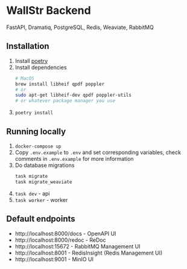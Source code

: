 # WallStr Backend

FastAPI, Dramatiq, PostgreSQL, Redis, Weaviate, RabbitMQ

## Installation

1. Install [poetry](https://python-poetry.org/docs/#installation)
2. Install dependencies
   ```bash
   # MacOS
   brew install libheif qpdf poppler
   # or
   sudo apt-get libheif-dev qpdf poppler-utils
   # or whatever package manager you use
   ```
3. `poetry install`

## Running locally

1. `docker-compose up`
2. Copy `.env.example` to `.env` and set corresponding variables, check comments in `.env.example` for more information
3. Do database migrations
   ```bash
   task migrate
   task migrate_weaviate
   ```
4. `task dev` - api
5. `task worker` - worker

## Default endpoints

- http://localhost:8000/docs - OpenAPI UI
- http://localhost:8000/redoc - ReDoc
- http://localhost:15672 - RabbitMQ Management UI
- http://localhost:8001 - RedisInsight (Redis Management UI)
- http://localhost:9001 - MinIO UI
